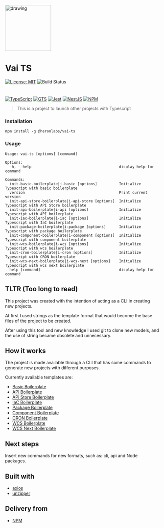 <img src="https://public-static-heronlabs.s3.amazonaws.com/images/vai-ts/vai-ts.png" alt="drawing" width="150"/>

# Vai TS

[![License: MIT](https://img.shields.io/badge/License-MIT-yellow.svg)](https://opensource.org/licenses/MIT)
![Build Status](https://github.com/heronlabs/vai-ts/actions/workflows/main.yml/badge.svg?branch=main)

#

[![TypeScript](https://img.shields.io/badge/typescript-%23007ACC.svg?style=for-the-badge&logo=typescript&logoColor=white)](https://www.typescriptlang.org)
[![GTS](https://img.shields.io/badge/GTS-4285F4?style=for-the-badge&logo=google&logoColor=white)](https://github.com/google/gts)
[![Jest](https://img.shields.io/badge/-jest-%23C21325?style=for-the-badge&logo=jest&logoColor=white)](https://github.com/facebook/jest)
[![NestJS](https://img.shields.io/badge/nestjs-%23E0234E.svg?style=for-the-badge&logo=nestjs&logoColor=white)](https://docs.nestjs.com/)
[![NPM](https://img.shields.io/npm/v/@heronlabs/vai-ts?style=for-the-badge)](https://www.npmjs.com/package/@heronlabs/vai-ts)

> This is a project to launch other projects with Typescript

### Installation

```
npm install -g @heronlabs/vai-ts
```

### Usage

```
Usage: vai-ts [options] [command]

Options:
  -h, --help                                        display help for command

Commands:
  init-basic-boilerplate|i-basic [options]          Initialize Typescript with basic boilerplate
  version                                           Print current version
  init-api-store-boilerplate|i-api-store [options]  Initialize Typescript with API Store boilerplate
  init-api-boilerplate|i-api [options]              Initialize Typescript with API boilerplate
  init-iac-boilerplate|i-iac [options]              Initialize Typescript with IaC boilerplate
  init-package-boilerplate|i-package [options]      Initialize Typescript with package boilerplate
  init-component-boilerplate|i-component [options]  Initialize Typescript with component boilerplate
  init-wcs-boilerplate|i-wcs [options]              Initialize Typescript with wcs boilerplate
  init-cron-boilerplate|i-cron [options]            Initialize Typescript with CRON boilerplate
  init-wcs-next-boilerplate|i-wcs-next [options]    Initialize Typescript with wcs next boilerplate
  help [command]                                    display help for command

```

## TLTR (Too long to read)

This project was created with the intention of acting as a CLI in creating new projects.

At first I used strings as the template format that would become the base files of the project to be created.

After using this tool and new knowledge I used git to clone new models, and the use of string became obsolete and unnecessary.

## How it works

The project is made available through a CLI that has some commands to generate new projects with different purposes.

Currently available templates are:

- [Basic Boilerplate](https://github.com/heronlabs/vai-ts-basic-boilerplate)
- [API Boilerplate](https://github.com/heronlabs/vai-ts-api-boilerplate)
- [API Store Boilerplate](https://github.com/heronlabs/vai-ts-api-store-boilerplate)
- [IaC Boilerplate](https://github.com/heronlabs/vai-ts-iac-boilerplate)
- [Package Boilerplate](https://github.com/heronlabs/vai-ts-package-boilerplate)
- [Component Boilerplate](https://github.com/heronlabs/vai-ts-component-boilerplate)
- [CRON Boilerplate](https://github.com/heronlabs/vai-ts-cron-boilerplate)
- [WCS Boilerplate](https://github.com/heronlabs/vai-ts-wcs-boilerplate)
- [WCS Next Boilerplate](https://github.com/heronlabs/vai-ts-wcs-next-boilerplate)

## Next steps

Insert new commands for new formats, such as: cli, api and Node packages.

## Built with

- [axios](https://github.com/axios)
- [unzipper](https://github.com/ZJONSSON/node-unzipper)

## Delivery from

- [NPM](https://www.npmjs.com/package/@heronlabs/vai-ts)
